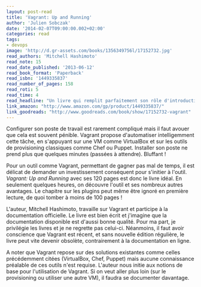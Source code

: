 ```yaml
---
layout: post-read
title: 'Vagrant: Up and Running'
author: 'Julien Sobczak'
date: '2014-02-07T09:00:00.002+02:00'
categories: read
tags:
- devops
image: 'http://d.gr-assets.com/books/1356349756l/17152732.jpg'
read_authors: 'Mitchell Hashimoto'
read_note: 15
read_date_published: '2013-06-12'
read_book_format: 'Paperback'
read_isbn: '1449335837'
read_number_of_pages: 158
read_roti: 5
read_time: 4
read_headline: "Un livre qui remplit parfaitement son rôle d'introduction. Vagrant mérite vraiment qu'on s'y intéresse et le succès rencontré avant même sa première version stable en atteste."
link_amazon: "http://www.amazon.com/gp/product/1449335837/"
link_goodreads: "http://www.goodreads.com/book/show/17152732-vagrant"
---
```



Configurer son poste de travail est rarement compliqué mais il faut avouer que cela est souvent pénible. Vagrant propose d'automatiser intelligemment cette tâche, en s'appuyant sur une VM comme VirtualBox et sur les outils de provisioning classiques comme Chef ou Puppet. Installer son poste ne prend plus que quelques minutes (passées à attendre). Bluffant !

Pour un outil comme Vagrant, permettant de gagner pas mal de temps, il est délicat de demander un investissement conséquent pour s'initier à l'outil. *Vagrant: Up and Running* avec ses 120 pages est donc le livre idéal. En seulement quelques heures, on découvre l'outil et ses nombreux autres avantages. Le chapitre sur les plugins peut même être ignoré en première lecture, de quoi tomber à moins de 100 pages !

L'auteur, Mitchell Hashimoto, travaille sur Vagrant et participe à la documentation officielle. Le livre est bien écrit et j'imagine que la documentation disponible est d'aussi bonne qualité. Pour ma part, je privilégie les livres et je ne regrette pas celui-ci. Néanmoins, il faut avoir conscience que Vagrant est récent, et sans nouvelle édition régulière, le livre peut vite devenir obsolète, contrairement à la documentation en ligne.

A noter que Vagrant repose sur des solutions existantes comme celles précédemment citées (VirtualBox, Chef, Puppet) mais aucune connaissance préalable de ces outils n'est requise. L'auteur nous initie aux notions de base pour l'utilisation de Vagrant. Si on veut aller plus loin (sur le provisioning ou utiliser une autre VM), il faudra se documenter davantage.

